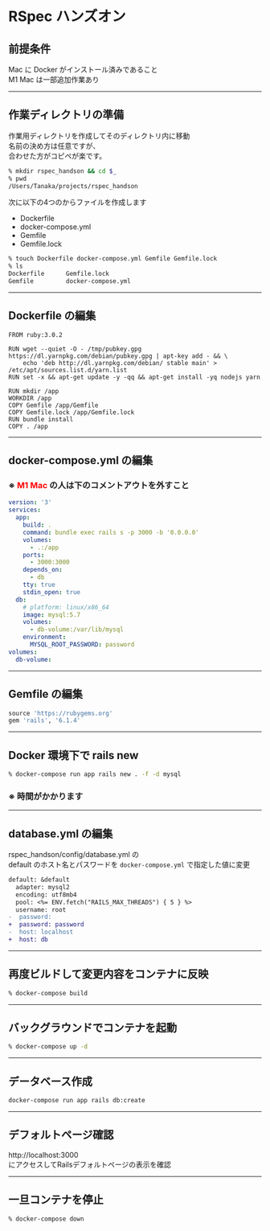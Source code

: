 # RSpec ハンズオン

## 前提条件
Mac に Docker がインストール済みであること  
M1 Mac は一部追加作業あり

***
## 作業ディレクトリの準備
作業用ディレクトリを作成してそのディレクトリ内に移動  
名前の決め方は任意ですが、  
合わせた方がコピペが楽です。
```sh
% mkdir rspec_handson && cd $_
% pwd
/Users/Tanaka/projects/rspec_handson
```

次に以下の4つのからファイルを作成します
- Dockerfile
- docker-compose.yml
- Gemfile
- Gemfile.lock  

```sh
% touch Dockerfile docker-compose.yml Gemfile Gemfile.lock
% ls
Dockerfile		Gemfile.lock
Gemfile			docker-compose.yml
```

***
## Dockerfile の編集
```docker
FROM ruby:3.0.2

RUN wget --quiet -O - /tmp/pubkey.gpg https://dl.yarnpkg.com/debian/pubkey.gpg | apt-key add - && \
    echo 'deb http://dl.yarnpkg.com/debian/ stable main' > /etc/apt/sources.list.d/yarn.list
RUN set -x && apt-get update -y -qq && apt-get install -yq nodejs yarn

RUN mkdir /app
WORKDIR /app
COPY Gemfile /app/Gemfile
COPY Gemfile.lock /app/Gemfile.lock
RUN bundle install
COPY . /app
```

***
## docker-compose.yml の編集
### ※ <font color="Red">M1 Mac</font> の人は下のコメントアウトを外すこと
```yml
version: '3'
services:
  app:
    build: .
    command: bundle exec rails s -p 3000 -b '0.0.0.0'
    volumes:
      - .:/app
    ports:
      - 3000:3000
    depends_on:
      - db
    tty: true
    stdin_open: true
  db:
    # platform: linux/x86_64
    image: mysql:5.7
    volumes:
      - db-volume:/var/lib/mysql
    environment:
      MYSQL_ROOT_PASSWORD: password
volumes:
  db-volume:
```

***
## Gemfile の編集
```ruby
source 'https://rubygems.org'
gem 'rails', '6.1.4'
```

***
## Docker 環境下で rails new
```sh
% docker-compose run app rails new . -f -d mysql
```
### ※ 時間がかかります

***
## database.yml の編集
rspec_handson/config/database.yml の  
default のホスト名とパスワードを `docker-compose.yml` で指定した値に変更  

```diff
default: &default
  adapter: mysql2
  encoding: utf8mb4
  pool: <%= ENV.fetch("RAILS_MAX_THREADS") { 5 } %>
  username: root
-  password: 
+  password: password
-  host: localhost
+  host: db
```

***
## 再度ビルドして変更内容をコンテナに反映
```sh
% docker-compose build
```

***
## バックグラウンドでコンテナを起動
```sh
% docker-compose up -d
```

***
## データベース作成
```sh
docker-compose run app rails db:create
```

***
## デフォルトページ確認
http://localhost:3000  
にアクセスしてRailsデフォルトページの表示を確認

***
## 一旦コンテナを停止
```sh
% docker-compose down
```
